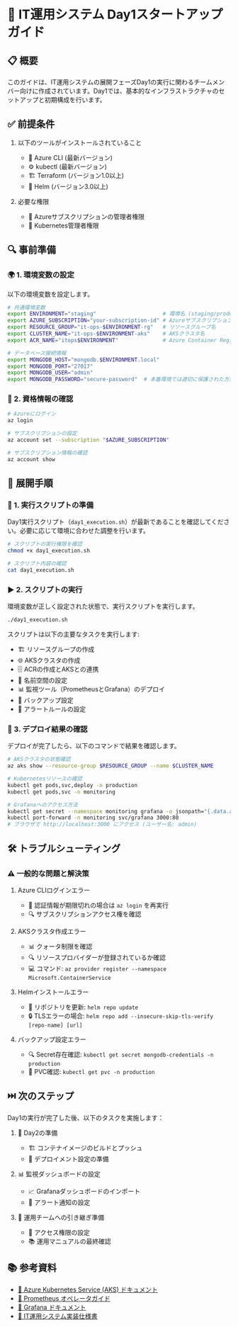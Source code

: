 # 🚀 IT運用システム Day1スタートアップガイド

## 📋 概要

このガイドは、IT運用システムの展開フェーズDay1の実行に関わるチームメンバー向けに作成されています。Day1では、基本的なインフラストラクチャのセットアップと初期構成を行います。

## ✅ 前提条件

1. 以下のツールがインストールされていること
   - 🔧 Azure CLI (最新バージョン)
   - ⚙️ kubectl (最新バージョン)
   - 🏗️ Terraform (バージョン1.0以上)
   - 🔄 Helm (バージョン3.0以上)

2. 必要な権限
   - 🔑 Azureサブスクリプションの管理者権限
   - 🔐 Kubernetes管理者権限

## 🔍 事前準備

### 🌍 1. 環境変数の設定

以下の環境変数を設定します。

```bash
# 共通環境変数
export ENVIRONMENT="staging"                     # 環境名 (staging/production)
export AZURE_SUBSCRIPTION="your-subscription-id" # Azureサブスクリプションのセットアップ
export RESOURCE_GROUP="it-ops-$ENVIRONMENT-rg"   # リソースグループ名
export CLUSTER_NAME="it-ops-$ENVIRONMENT-aks"    # AKSクラスタ名
export ACR_NAME="itops$ENVIRONMENT"              # Azure Container Registry名（英数小文字のみ）

# データベース接続情報
export MONGODB_HOST="mongodb.$ENVIRONMENT.local"
export MONGODB_PORT="27017"
export MONGODB_USER="admin"
export MONGODB_PASSWORD="secure-password"  # 本番環境では適切に保護された方法で管理してください
```

### 🔐 2. 資格情報の確認

```bash
# Azureにログイン
az login

# サブスクリプションの設定
az account set --subscription "$AZURE_SUBSCRIPTION"

# サブスクリプション情報の確認
az account show
```

## 🚀 展開手順

### 📝 1. 実行スクリプトの準備

Day1実行スクリプト（`day1_execution.sh`）が最新であることを確認してください。必要に応じて環境に合わせた調整を行います。

```bash
# スクリプトの実行権限を確認
chmod +x day1_execution.sh

# スクリプト内容の確認
cat day1_execution.sh
```

### ▶️ 2. スクリプトの実行

環境変数が正しく設定された状態で、実行スクリプトを実行します。

```bash
./day1_execution.sh
```

スクリプトは以下の主要なタスクを実行します:
- 🏗️ リソースグループの作成
- 🌐 AKSクラスタの作成
- 🗄️ ACRの作成とAKSとの連携
- 🔖 名前空間の設定
- 📊 監視ツール（PrometheusとGrafana）のデプロイ
- 💾 バックアップ設定
- 🚨 アラートルールの設定

### 🔎 3. デプロイ結果の確認

デプロイが完了したら、以下のコマンドで結果を確認します。

```bash
# AKSクラスタの状態確認
az aks show --resource-group $RESOURCE_GROUP --name $CLUSTER_NAME

# Kubernetesリソースの確認
kubectl get pods,svc,deploy -n production
kubectl get pods,svc -n monitoring

# Grafanaへのアクセス方法
kubectl get secret --namespace monitoring grafana -o jsonpath="{.data.admin-password}" | base64 --decode ; echo
kubectl port-forward -n monitoring svc/grafana 3000:80
# ブラウザで http://localhost:3000 にアクセス (ユーザー名: admin)
```

## 🛠️ トラブルシューティング

### ⚠️ 一般的な問題と解決策

1. Azure CLIログインエラー
   - 🔄 認証情報が期限切れの場合は `az login` を再実行
   - 🔍 サブスクリプションアクセス権を確認

2. AKSクラスタ作成エラー
   - 📊 クォータ制限を確認
   - 🔍 リソースプロバイダーが登録されているか確認
   - 💻 コマンド: `az provider register --namespace Microsoft.ContainerService`

3. Helmインストールエラー
   - 🔄 リポジトリを更新: `helm repo update`
   - 🔒 TLSエラーの場合: `helm repo add --insecure-skip-tls-verify [repo-name] [url]`

4. バックアップ設定エラー
   - 🔍 Secret存在確認: `kubectl get secret mongodb-credentials -n production`
   - 💾 PVC確認: `kubectl get pvc -n production`

## ⏭️ 次のステップ

Day1の実行が完了した後、以下のタスクを実施します：

1. 📅 Day2の準備
   - 🏗️ コンテナイメージのビルドとプッシュ
   - 📝 デプロイメント設定の準備

2. 📊 監視ダッシュボードの設定
   - 📈 Grafanaダッシュボードのインポート
   - 🔔 アラート通知の設定

3. 👥 運用チームへの引き継ぎ準備
   - 🔑 アクセス権限の設定
   - 📚 運用マニュアルの最終確認

## 📚 参考資料

- [🔗 Azure Kubernetes Service (AKS) ドキュメント](https://docs.microsoft.com/ja-jp/azure/aks/)
- [🔗 Prometheus オペレータガイド](https://github.com/prometheus-operator/prometheus-operator/blob/main/Documentation/user-guides/getting-started.md)
- [🔗 Grafana ドキュメント](https://grafana.com/docs/grafana/latest/)
- [🔗 IT運用システム実装仕様書](../03_実装/it-ops-system/README.md)
